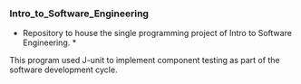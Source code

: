 ### Intro_to_Software_Engineering 
* Repository to house the single programming project of Intro to Software Engineering. *

This program used J-unit to implement component testing as part of the software development cycle.  
